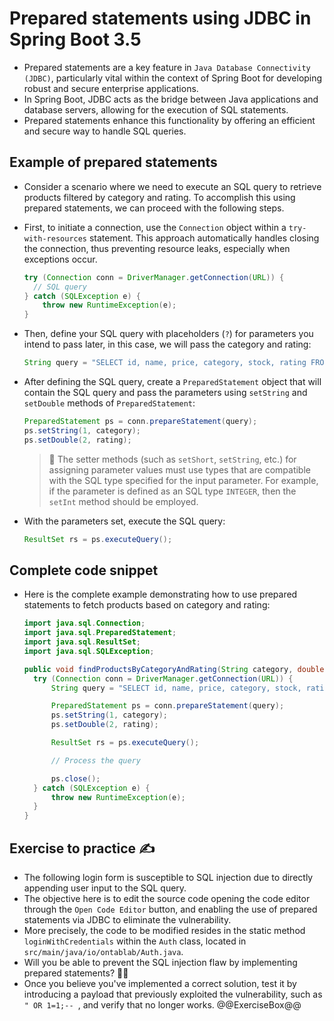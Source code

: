 # Prepared statements using JDBC in Spring Boot 3.5

* Prepared statements are a key feature in `Java Database Connectivity (JDBC)`, particularly vital within the context of Spring Boot for developing robust and secure enterprise applications.
* In Spring Boot, JDBC acts as the bridge between Java applications and database servers, allowing for the execution of SQL statements.
* Prepared statements enhance this functionality by offering an efficient and secure way to handle SQL queries.

## Example of prepared statements

* Consider a scenario where we need to execute an SQL query to retrieve products filtered by category and rating. To accomplish this using prepared statements, we can proceed with the following steps.
* First, to initiate a connection, use the `Connection` object within a `try-with-resources` statement. This approach automatically handles closing the connection, thus preventing resource leaks, especially when exceptions occur.

  ```java
  try (Connection conn = DriverManager.getConnection(URL)) {
    // SQL query
  } catch (SQLException e) {
      throw new RuntimeException(e);
  }
  ```

* Then, define your SQL query with placeholders (`?`) for parameters you intend to pass later, in this case, we will pass the category and rating:

  ```java
  String query = "SELECT id, name, price, category, stock, rating FROM products WHERE category = ? AND rating >= ?";
  ```

* After defining the SQL query, create a `PreparedStatement` object that will contain the SQL query and pass the parameters using `setString` and `setDouble` methods of `PreparedStatement`:

  ```java
  PreparedStatement ps = conn.prepareStatement(query);
  ps.setString(1, category);
  ps.setDouble(2, rating);
  ```

  > :older_man: The setter methods (such as `setShort`, `setString`, etc.) for assigning parameter values must use types that are compatible with the SQL type specified for the input parameter. For example, if the parameter is defined as an SQL type `INTEGER`, then the `setInt` method should be employed.

* With the parameters set, execute the SQL query:

  ```java
  ResultSet rs = ps.executeQuery();
  ```

## Complete code snippet

* Here is the complete example demonstrating how to use prepared statements to fetch products based on category and rating:

  ```java
  import java.sql.Connection;
  import java.sql.PreparedStatement;
  import java.sql.ResultSet;
  import java.sql.SQLException;
  
  public void findProductsByCategoryAndRating(String category, double rating) {
    try (Connection conn = DriverManager.getConnection(URL)) {
        String query = "SELECT id, name, price, category, stock, rating FROM products WHERE category=? AND rating >= ?";

        PreparedStatement ps = conn.prepareStatement(query);
        ps.setString(1, category);
        ps.setDouble(2, rating);

        ResultSet rs = ps.executeQuery();

        // Process the query

        ps.close();
    } catch (SQLException e) {
        throw new RuntimeException(e);
    }
  }
  ```

## Exercise to practice :writing_hand:

* The following login form is susceptible to SQL injection due to directly appending user input to the SQL query.
* The objective here is to edit the source code opening the code editor through the `Open Code Editor` button, and enabling the use of prepared statements via JDBC to eliminate the vulnerability.
* More precisely, the code to be modified resides in the static method `loginWithCredentials` within the `Auth` class, located in `src/main/java/io/ontablab/Auth.java`.
* Will you be able to prevent the SQL injection flaw by implementing prepared statements? :slightly_smiling_face::muscle:
* Once you believe you've implemented a correct solution, test it by introducing a payload that previously exploited the vulnerability, such as `" OR 1=1;-- `, and verify that no longer works.
  @@ExerciseBox@@

